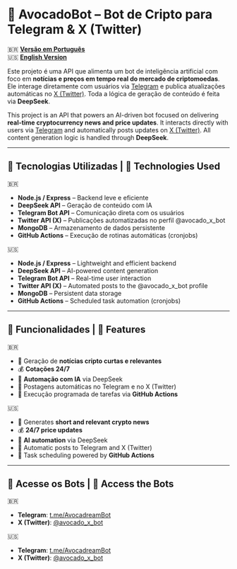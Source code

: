 # 🥑 AvocadoBot – Bot de Cripto para Telegram & X (Twitter)

🇧🇷 **[Versão em Português](#-avocadobot--bot-de-cripto-para-telegram--x-twitter)**  
🇺🇸 **[English Version](#-avocadobot--crypto-bot-for-telegram--x-twitter)**

Este projeto é uma API que alimenta um bot de inteligência artificial com foco em **notícias e preços em tempo real do mercado de criptomoedas**. Ele interage diretamente com usuários via [Telegram](https://t.me/AvocadreamBot) e publica atualizações automáticas no [X (Twitter)](https://x.com/avocado_x_bot). Toda a lógica de geração de conteúdo é feita via **DeepSeek**.

This project is an API that powers an AI-driven bot focused on delivering **real-time cryptocurrency news and price updates**. It interacts directly with users via [Telegram](https://t.me/AvocadreamBot) and automatically posts updates on [X (Twitter)](https://x.com/avocado_x_bot). All content generation logic is handled through **DeepSeek**.

---

## 🔧 Tecnologias Utilizadas | 🔧 Technologies Used

🇧🇷
- **Node.js / Express** – Backend leve e eficiente
- **DeepSeek API** – Geração de conteúdo com IA
- **Telegram Bot API** – Comunicação direta com os usuários
- **Twitter API (X)** – Publicações automatizadas no perfil @avocado_x_bot
- **MongoDB** – Armazenamento de dados persistente
- **GitHub Actions** – Execução de rotinas automáticas (cronjobs)

🇺🇸
- **Node.js / Express** – Lightweight and efficient backend
- **DeepSeek API** – AI-powered content generation
- **Telegram Bot API** – Real-time user interaction
- **Twitter API (X)** – Automated posts to the @avocado_x_bot profile
- **MongoDB** – Persistent data storage
- **GitHub Actions** – Scheduled task automation (cronjobs)

---

## 🚀 Funcionalidades | 🚀 Features

🇧🇷
- 📰 Geração de **notícias cripto curtas e relevantes**  
- 💰 **Cotações 24/7**
- 🤖 **Automação com IA** via DeepSeek  
- 📡 Postagens automáticas no Telegram e no X (Twitter)  
- 🔁 Execução programada de tarefas via **GitHub Actions**

🇺🇸
- 📰 Generates **short and relevant crypto news**  
- 💰 **24/7 price updates** 
- 🤖 **AI automation** via DeepSeek  
- 📡 Automatic posts to Telegram and X (Twitter)  
- 🔁 Task scheduling powered by **GitHub Actions**

---

## 📲 Acesse os Bots | 📲 Access the Bots

🇧🇷
- **Telegram**: [t.me/AvocadreamBot](https://t.me/AvocadreamBot)  
- **X (Twitter)**: [@avocado_x_bot](https://x.com/avocado_x_bot)

🇺🇸
- **Telegram**: [t.me/AvocadreamBot](https://t.me/AvocadreamBot)  
- **X (Twitter)**: [@avocado_x_bot](https://x.com/avocado_x_bot)
